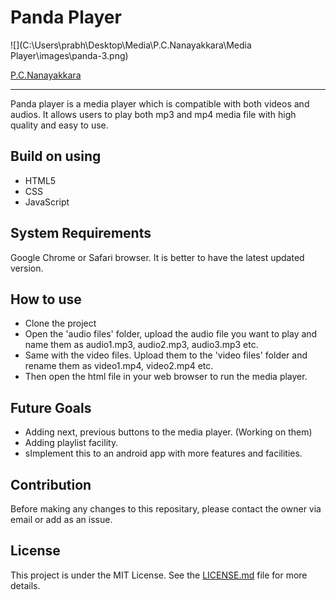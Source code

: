 # Panda Player

![](C:\Users\prabh\Desktop\Media\P.C.Nanayakkara\Media Player\images\panda-3.png)

[P.C.Nanayakkara](https://github.com/FOSSCODY-1/P.C.Nanayakkara)

---
Panda player is a media player which is compatible with both videos and audios. It allows users to play both mp3 and mp4 media file with high quality and easy to use.  

## Build on using

* HTML5  
* CSS  
* JavaScript  

## System Requirements

Google Chrome or Safari browser. It is better to have the latest updated version.

## How to use

* Clone the project  
* Open the 'audio files' folder, upload the audio file you want to play and name them as audio1.mp3, audio2.mp3, audio3.mp3 etc.
* Same with the video files. Upload them to the 'video files' folder and rename them as video1.mp4, video2.mp4 etc.
* Then open the html file in your web browser to run the media player.

## Future Goals

* Adding next, previous buttons to the media player. (Working on them)
* Adding playlist facility.  
* sImplement this to an android app with more features and facilities.

## Contribution

Before making any changes to this repositary, please contact the owner via email or add as an issue.

## License

This project is under the MIT License. See the [LICENSE.md](https://github.com/FOSSCODY-1/P.C.Nanayakkara/blob/master/LICENSE) file for more details.